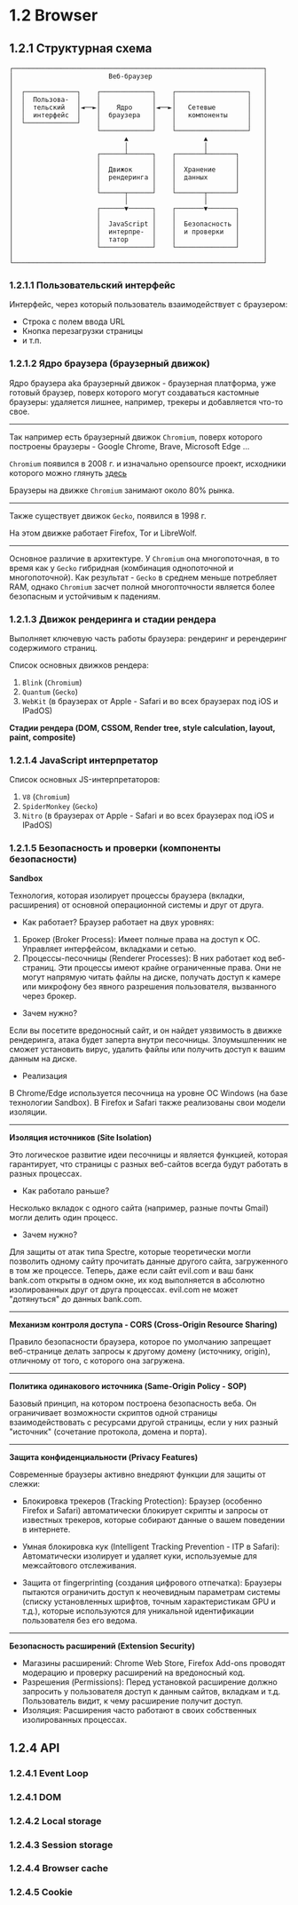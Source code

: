 # 1.2 Browser
## 1.2.1 Структурная схема
````
┌───────────────────────────────────────────────────────────────┐
│                        Веб-браузер                            │
│                                                               │
│  ┌─────────────┐    ┌─────────────┐    ┌──────────────────┐   │
│  │  Пользова-  │    │             │    │                  │   │
│  │  тельский   │◄──►│    Ядро     │◄──►│   Сетевые        │   │
│  │  интерфейс  │    │  браузера   │    │   компоненты     │   │
│  └─────────────┘    │             │    │                  │   │
│                     └─────────────┘    └──────────────────┘   │
│                            ▲                   ▲              │
│                            │                   │              │
│                     ┌──────┴──────┐    ┌───────┴───────┐      │
│                     │             │    │               │      │
│                     │  Движок     │    │  Хранение     │      │
│                     │  рендеринга │    │  данных       │      │
│                     │             │    │               │      │
│                     └──────┬──────┘    └───────┬───────┘      │
│                            │                   │              │
│                     ┌──────▼──────┐    ┌───────▼───────┐      │
│                     │             │    │               │      │
│                     │  JavaScript │    │  Безопасность │      │
│                     │  интерпре-  │    │  и проверки   │      │
│                     │  татор      │    │               │      │
│                     └─────────────┘    └───────────────┘      │
│                                                               │
└───────────────────────────────────────────────────────────────┘
````
### 1.2.1.1 Пользовательский интерфейс

Интерфейс, через который пользователь взаимодействует с браузером:
* Строка с полем ввода URL
* Кнопка перезагрузки страницы
* и т.п.

### 1.2.1.2 Ядро браузера (браузерный движок)
Ядро браузера aka браузерный движок - браузерная платформа, уже готовый браузер, поверх которого могут создаваться кастомные браузеры: удаляется лишнее, например, трекеры и добавляется что-то свое.

---

Так например есть браузерный движок `Chromium`, поверх которого построены браузеры - Google Chrome, Brave, Microsoft Edge ...

`Chromium` появился в 2008 г. и изначально opensource проект, исходники которого можно глянуть [здесь](https://chromium.googlesource.com/chromium/src)

Браузеры на движке `Chromium` занимают около 80% рынка.

---

Также существует движок `Gecko`, появился в 1998 г.

На этом движке работает Firefox, Tor и LibreWolf.

---

Основное различие в архитектуре. У `Chromium` она многопоточная, в то время как у `Gecko` гибридная (комбинация однопоточной и многопоточной). Как результат - `Gecko` в среднем меньше потребляет RAM, однако `Chromium` засчет полной многопточности является более безопасным и устойчивым к падениям.  
### 1.2.1.3 Движок рендеринга и стадии рендера
Выполняет ключевую часть работы браузера: рендеринг и ререндеринг содержимого страниц.

Список основных движков рендера:
1. `Blink` (`Chromium`)
2. `Quantum` (`Gecko`)
3. `WebKit` (в браузерах от Apple - Safari и во всех браузерах под iOS и IPadOS)

**Стадии рендера (DOM, CSSOM, Render tree, style calculation, layout, paint, composite)**

### 1.2.1.4 JavaScript интерпретатор
Список основных JS-интерпретаторов:
1. `V8` (`Chromium`)
2. `SpiderMonkey` (`Gecko`)
3. `Nitro` (в браузерах от Apple - Safari и во всех браузерах под iOS и IPadOS)

### 1.2.1.5 Безопасность и проверки (компоненты безопасности)
**Sandbox**

Технология, которая изолирует процессы браузера (вкладки, расширения) от основной операционной системы и друг от друга.

* Как работает? Браузер работает на двух уровнях:
1. Брокер (Broker Process): Имеет полные права на доступ к ОС. Управляет интерфейсом, вкладками и сетью.
2. Процессы-песочницы (Renderer Processes): В них работает код веб-страниц. Эти процессы имеют крайне ограниченные права. Они не могут напрямую читать файлы на диске, получать доступ к камере или микрофону без явного разрешения пользователя, вызванного через брокер.
* Зачем нужно? 

Если вы посетите вредоносный сайт, и он найдет уязвимость в движке рендеринга, атака будет заперта внутри песочницы. Злоумышленник не сможет установить вирус, удалить файлы или получить доступ к вашим данным на диске.
* Реализация

В Chrome/Edge используется песочница на уровне ОС Windows (на базе технологии Sandbox). В Firefox и Safari также реализованы свои модели изоляции.

---

**Изоляция источников (Site Isolation)**
   
Это логическое развитие идеи песочницы и является функцией, которая гарантирует, что страницы с разных веб-сайтов всегда будут работать в разных процессах.

* Как работало раньше? 

Несколько вкладок с одного сайта (например, разные почты Gmail) могли делить один процесс.

* Зачем нужно? 

Для защиты от атак типа Spectre, которые теоретически могли позволить одному сайту прочитать данные другого сайта, загруженного в том же процессе. Теперь, даже если сайт evil.com и ваш банк bank.com открыты в одном окне, их код выполняется в абсолютно изолированных друг от друга процессах. evil.com не может "дотянуться" до данных bank.com.

---

**Механизм контроля доступа - CORS (Cross-Origin Resource Sharing)**

Правило безопасности браузера, которое по умолчанию запрещает веб-странице делать запросы к другому домену (источнику, origin), отличному от того, с которого она загружена.

---

**Политика одинакового источника (Same-Origin Policy - SOP)**

Базовый принцип, на котором построена безопасность веба. Он ограничивает возможности скриптов одной страницы взаимодействовать с ресурсами другой страницы, если у них разный "источник" (сочетание протокола, домена и порта).

---

**Защита конфиденциальности (Privacy Features)**

Современные браузеры активно внедряют функции для защиты от слежки:

* Блокировка трекеров (Tracking Protection): Браузер (особенно Firefox и Safari) автоматически блокирует скрипты и запросы от известных трекеров, которые собирают данные о вашем поведении в интернете.


* Умная блокировка кук (Intelligent Tracking Prevention - ITP в Safari): Автоматически изолирует и удаляет куки, используемые для межсайтового отслеживания.


* Защита от fingerprinting (создания цифрового отпечатка): Браузеры пытаются ограничить доступ к неочевидным параметрам системы (списку установленных шрифтов, точным характеристикам GPU и т.д.), которые используются для уникальной идентификации пользователя без его ведома.

---

**Безопасность расширений (Extension Security)**
* Магазины расширений: Chrome Web Store, Firefox Add-ons проводят модерацию и проверку расширений на вредоносный код.
* Разрешения (Permissions): Перед установкой расширение должно запросить у пользователя доступ к данным сайтов, вкладкам и т.д. Пользователь видит, к чему расширение получит доступ.
* Изоляция: Расширения часто работают в своих собственных изолированных процессах.
## 1.2.4 API
### 1.2.4.1 Event Loop
### 1.2.4.1 DOM
### 1.2.4.2 Local storage
### 1.2.4.3 Session storage
### 1.2.4.4 Browser cache
### 1.2.4.5 Cookie